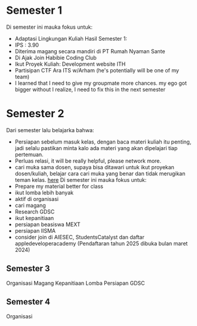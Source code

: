 # Semester 1
Di semester ini mauka fokus untuk: 
- Adaptasi Lingkungan Kuliah
Hasil Semester 1: 
- IPS : 3.90 
- Diterima magang secara mandiri di PT Rumah Nyaman Sante
- Di Ajak Join Habibie Coding Club 
- Ikut Proyek Kuliah: Development website ITH
- Partisipan CTF Ara ITS w/Arham (he's potentially will be one of my team) 
- I learned that I need to give my groupmate more chances. my ego got bigger without I realize, I need to fix this in the next semester
# Semester 2
Dari semester lalu belajarka bahwa: 
- Persiapan sebelum masuk kelas, dengan baca materi kuliah itu penting, jadi selalu pastikan minta kalo ada materi yang akan dipelajari tiap pertemuan.
- Perluas relasi, it will be really helpful, please network more. 
- cari muka sama dosen, supaya bisa ditawari untuk ikut proyekan dosen/kuliah, belajar cara cari muka yang benar dan tidak merugikan teman kelas. [here](https://twitter.com/ProgJoki/status/1745296621120946465)
Di semester ini mauka fokus untuk:
- Prepare my material better for class
- ikut lomba lebih banyak
- aktif di organisasi
- cari magang 
- Research GDSC 
- ikut kepanitiaan 
- persiapan beasiswa MEXT 
- persiapan IISMA
- consider join di AIESEC, StudentsCatalyst dan daftar appledeveloperacademy (Pendaftaran tahun 2025 dibuka bulan maret 2024)

## Semester 3 
Organisasi 
Magang 
Kepanitiaan 
Lomba 
Persiapan GDSC 

## Semester 4 
Organisasi 